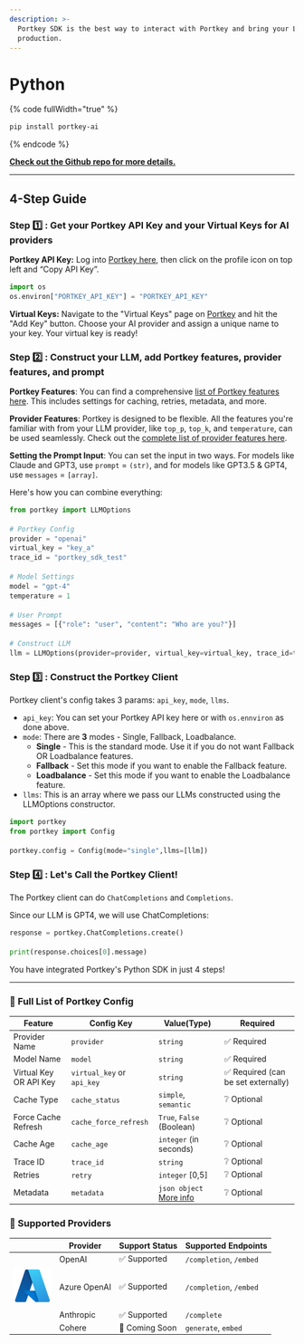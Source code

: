 ```yaml
---
description: >-
  Portkey SDK is the best way to interact with Portkey and bring your LLMs to
  production.
---
```


# Python

{% code fullWidth="true" %}
```bash
pip install portkey-ai
```
{% endcode %}

[**Check out the Github repo for more details.**](https://github.com/portkey-ai/portkey-python-sdk)

***

## **4-Step Guide**

### **Step 1️⃣ : Get your Portkey API Key and your Virtual Keys for AI providers**

**Portkey API Key:** Log into [Portkey here](https://app.portkey.ai/), then click on the profile icon on top left and “Copy API Key”.

```python
import os
os.environ["PORTKEY_API_KEY"] = "PORTKEY_API_KEY"
```

**Virtual Keys:** Navigate to the "Virtual Keys" page on [Portkey](https://app.portkey.ai/) and hit the "Add Key" button. Choose your AI provider and assign a unique name to your key. Your virtual key is ready!

### **Step 2️⃣ : Construct your LLM, add Portkey features, provider features, and prompt**

**Portkey Features**: You can find a comprehensive [list of Portkey features here](https://github.com/portkey-ai/portkey-python-sdk#%F0%9F%93%94-list-of-portkey-features). This includes settings for caching, retries, metadata, and more.

**Provider Features**: Portkey is designed to be flexible. All the features you're familiar with from your LLM provider, like `top_p`, `top_k`, and `temperature`, can be used seamlessly. Check out the [complete list of provider features here](https://github.com/Portkey-AI/portkey-python-sdk/blob/af0814ebf4f1961b5dfed438918fe68b26ef5f1e/portkey/api\_resources/utils.py#L137).

**Setting the Prompt Input**: You can set the input in two ways. For models like Claude and GPT3, use `prompt` = `(str)`, and for models like GPT3.5 & GPT4, use `messages` = `[array]`.

Here's how you can combine everything:

```python
from portkey import LLMOptions

# Portkey Config
provider = "openai"
virtual_key = "key_a"
trace_id = "portkey_sdk_test"

# Model Settings
model = "gpt-4"
temperature = 1

# User Prompt
messages = [{"role": "user", "content": "Who are you?"}]

# Construct LLM
llm = LLMOptions(provider=provider, virtual_key=virtual_key, trace_id=trace_id, model=model, temperature=temperature, messages=messages)
```

### **Step 3️⃣ : Construct the Portkey Client**

Portkey client's config takes 3 params: `api_key`, `mode`, `llms`.

* `api_key`: You can set your Portkey API key here or with `os.ennviron` as done above.
* `mode`: There are **3** modes - Single, Fallback, Loadbalance.
  * **Single** - This is the standard mode. Use it if you do not want Fallback OR Loadbalance features.
  * **Fallback** - Set this mode if you want to enable the Fallback feature.
  * **Loadbalance** - Set this mode if you want to enable the Loadbalance feature.
* `llms`: This is an array where we pass our LLMs constructed using the LLMOptions constructor.

```python
import portkey
from portkey import Config

portkey.config = Config(mode="single",llms=[llm])
```

### **Step 4️⃣ : Let's Call the Portkey Client!**

The Portkey client can do `ChatCompletions` and `Completions`.

Since our LLM is GPT4, we will use ChatCompletions:

```python
response = portkey.ChatCompletions.create()

print(response.choices[0].message)
```

You have integrated Portkey's Python SDK in just 4 steps!

***

### **📔 Full List of Portkey Config**

| Feature                | Config Key                 | Value(Type)                                                                     | Required                           |
| ---------------------- | -------------------------- | ------------------------------------------------------------------------------- | ---------------------------------- |
| Provider Name          | `provider`                 | `string`                                                                        | ✅ Required                         |
| Model Name             | `model`                    | `string`                                                                        | ✅ Required                         |
| Virtual Key OR API Key | `virtual_key` or `api_key` | `string`                                                                        | ✅ Required (can be set externally) |
| Cache Type             | `cache_status`             | `simple`, `semantic`                                                            | ❔ Optional                         |
| Force Cache Refresh    | `cache_force_refresh`      | `True`, `False` (Boolean)                                                       | ❔ Optional                         |
| Cache Age              | `cache_age`                | `integer` (in seconds)                                                          | ❔ Optional                         |
| Trace ID               | `trace_id`                 | `string`                                                                        | ❔ Optional                         |
| Retries                | `retry`                    | `integer` \[0,5]                                                                | ❔ Optional                         |
| Metadata               | `metadata`                 | `json object` [More info](https://docs.portkey.ai/key-features/custom-metadata) | ❔ Optional                         |

### **🤝 Supported Providers**

<table><thead><tr><th width="67"></th><th>Provider</th><th>Support Status</th><th>Supported Endpoints</th></tr></thead><tbody><tr><td><a href="https://github.com/Portkey-AI/portkey-python-sdk/blob/main/docs/images/openai.png"><img src="https://github.com/Portkey-AI/portkey-python-sdk/raw/main/docs/images/openai.png" alt="" data-size="line"></a></td><td>OpenAI</td><td>✅ Supported</td><td><code>/completion</code>, <code>/embed</code></td></tr><tr><td><a href="https://github.com/Portkey-AI/portkey-python-sdk/blob/main/docs/images/azure.png"><img src="https://github.com/Portkey-AI/portkey-python-sdk/raw/main/docs/images/azure.png" alt="" data-size="line"></a></td><td>Azure OpenAI</td><td>✅ Supported</td><td><code>/completion</code>, <code>/embed</code></td></tr><tr><td><a href="https://github.com/Portkey-AI/portkey-python-sdk/blob/main/docs/images/anthropic.png"><img src="https://github.com/Portkey-AI/portkey-python-sdk/raw/main/docs/images/anthropic.png" alt="" data-size="line"></a></td><td>Anthropic</td><td>✅ Supported</td><td><code>/complete</code></td></tr><tr><td><a href="https://github.com/Portkey-AI/portkey-python-sdk/blob/main/docs/images/cohere.png"><img src="https://github.com/Portkey-AI/portkey-python-sdk/raw/main/docs/images/cohere.png" alt="" data-size="line"></a></td><td>Cohere</td><td>🚧 Coming Soon</td><td><code>generate</code>, <code>embed</code></td></tr></tbody></table>
